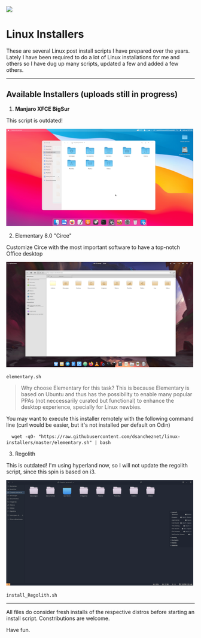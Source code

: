 <img src="https://upload.wikimedia.org/wikipedia/commons/thumb/3/35/Tux.svg/649px-Tux.svg.png" width="150px">

# Linux Installers

These are several Linux post install scripts I have prepared over the years. Lately I have been required to do a lot of Linux installations for me and others so I have dug up many scripts, updated a few and added a few others.

---

## Available Installers (uploads still in progress)

1. **Manjaro XFCE BigSur**

  This script is outdated!

<img src="img/XFCE1.png" width="500px">


2. Elementary 8.0 "Circe"

  Customize Circe with the most important software to have a top-notch Office desktop

  <img src="img/Elementary.png" width="500px">

```
elementary.sh
```

> Why choose Elementary for this task? This is because Elementary is based on Ubuntu and thus has the possibility to enable many popular PPAs (not neccessarily curated but functional) to enhance the desktop experience, specially for Linux newbies.

You may want to execute this installer remotely with the following command line (curl would be easier, but it's not installed per default on Odin)

```
  wget -qO- "https://raw.githubusercontent.com/dsancheznet/linux-installers/master/elementary.sh" | bash
```

3. Regolith

 This is outdated! I'm using hyperland now, so I will not update the regolith script, since this spin is based on i3.
 
  <img src="img/Regolith.png" width="500px">


```
install_Regolith.sh
```

---

All files do consider fresh installs of the respective distros before starting an install script. Constributions are welcome.

Have fun.
